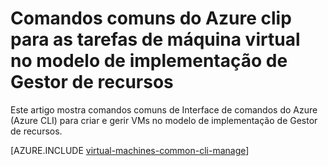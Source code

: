 <properties
    pageTitle="Comandos básicos do clip de tarefas do Windows VM | Microsoft Azure"
    description="Comandos Azure clip básicos para criar e gerir Windows VMs no Gestor de recursos do Azure"
    services="virtual-machines-windows"
    documentationCenter=""
    authors="dlepow"
    manager="timlt"
    editor=""
    tags="azure-resource-manager,azure-service-management"/>

<tags
    ms.service="virtual-machines-windows"
    ms.devlang="na"
    ms.topic="article"
    ms.tgt_pltfrm="vm-windows"
    ms.workload="infrastructure-services"
    ms.date="08/23/2016"
    ms.author="danlep"/>

# <a name="common-azure-cli-commands-for-virtual-machine-tasks-in-the-resource-manager-deployment-model"></a>Comandos comuns do Azure clip para as tarefas de máquina virtual no modelo de implementação de Gestor de recursos 

Este artigo mostra comandos comuns de Interface de comandos do Azure (Azure CLI) para criar e gerir VMs no modelo de implementação de Gestor de recursos. 

[AZURE.INCLUDE [virtual-machines-common-cli-manage](../../includes/virtual-machines-common-cli-manage.md)]
